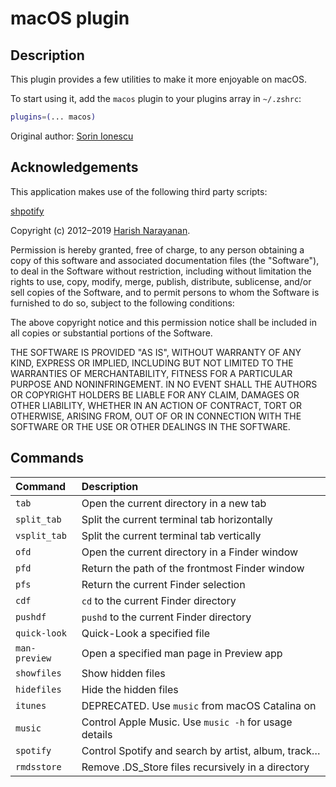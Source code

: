 # macOS plugin

## Description

This plugin provides a few utilities to make it more enjoyable on macOS.

To start using it, add the `macos` plugin to your plugins array in `~/.zshrc`:

```zsh
plugins=(... macos)
```

Original author: [Sorin Ionescu](https://github.com/sorin-ionescu)

## Acknowledgements

This application makes use of the following third party scripts:

[shpotify](https://github.com/hnarayanan/shpotify)

Copyright (c) 2012–2019 [Harish Narayanan](https://harishnarayanan.org/).

Permission is hereby granted, free of charge, to any person obtaining
a copy of this software and associated documentation files (the
"Software"), to deal in the Software without restriction, including
without limitation the rights to use, copy, modify, merge, publish,
distribute, sublicense, and/or sell copies of the Software, and to
permit persons to whom the Software is furnished to do so, subject to
the following conditions:

The above copyright notice and this permission notice shall be
included in all copies or substantial portions of the Software.

THE SOFTWARE IS PROVIDED "AS IS", WITHOUT WARRANTY OF ANY KIND,
EXPRESS OR IMPLIED, INCLUDING BUT NOT LIMITED TO THE WARRANTIES OF
MERCHANTABILITY, FITNESS FOR A PARTICULAR PURPOSE AND
NONINFRINGEMENT. IN NO EVENT SHALL THE AUTHORS OR COPYRIGHT HOLDERS BE
LIABLE FOR ANY CLAIM, DAMAGES OR OTHER LIABILITY, WHETHER IN AN ACTION
OF CONTRACT, TORT OR OTHERWISE, ARISING FROM, OUT OF OR IN CONNECTION
WITH THE SOFTWARE OR THE USE OR OTHER DEALINGS IN THE SOFTWARE.


## Commands

| Command         | Description                                           |
| :-------------- | :---------------------------------------------------- |
| `tab`           | Open the current directory in a new tab               |
| `split_tab`     | Split the current terminal tab horizontally           |
| `vsplit_tab`    | Split the current terminal tab vertically             |
| `ofd`           | Open the current directory in a Finder window         |
| `pfd`           | Return the path of the frontmost Finder window        |
| `pfs`           | Return the current Finder selection                   |
| `cdf`           | `cd` to the current Finder directory                  |
| `pushdf`        | `pushd` to the current Finder directory               |
| `quick-look`    | Quick-Look a specified file                           |
| `man-preview`   | Open a specified man page in Preview app              |
| `showfiles`     | Show hidden files                                     |
| `hidefiles`     | Hide the hidden files                                 |
| `itunes`        | DEPRECATED. Use `music` from macOS Catalina on        |
| `music`         | Control Apple Music. Use `music -h` for usage details |
| `spotify`       | Control Spotify and search by artist, album, track…   |
| `rmdsstore`     | Remove .DS\_Store files recursively in a directory    |
